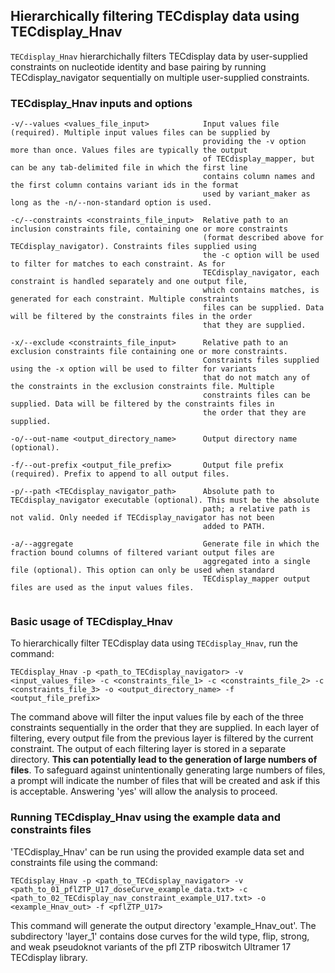 ## Hierarchically filtering TECdisplay data using TECdisplay_Hnav

`TECdisplay_Hnav` hierarchichally filters TECdisplay data by user-supplied constraints on nucleotide identity and base pairing by running TECdisplay_navigator sequentially on multiple user-supplied constraints. 

### TECdisplay_Hnav inputs and options

```
-v/--values <values_file_input>            Input values file (required). Multiple input values files can be supplied by
                                           providing the -v option more than once. Values files are typically the output
                                           of TECdisplay_mapper, but can be any tab-delimited file in which the first line
                                           contains column names and the first column contains variant ids in the format
                                           used by variant_maker as long as the -n/--non-standard option is used.

-c/--constraints <constraints_file_input>  Relative path to an inclusion constraints file, containing one or more constraints
                                           (format described above for TECdisplay_navigator). Constraints files supplied using
                                           the -c option will be used to filter for matches to each constraint. As for
                                           TECdisplay_navigator, each constraint is handled separately and one output file,
                                           which contains matches, is generated for each constraint. Multiple constraints
                                           files can be supplied. Data will be filtered by the constraints files in the order
                                           that they are supplied.

-x/--exclude <constraints_file_input>      Relative path to an exclusion constraints file containing one or more constraints.
                                           Constraints files supplied using the -x option will be used to filter for variants
                                           that do not match any of the constraints in the exclusion constraints file. Multiple
                                           constraints files can be supplied. Data will be filtered by the constraints files in
                                           the order that they are supplied.

-o/--out-name <output_directory_name>      Output directory name (optional).

-f/--out-prefix <output_file_prefix>       Output file prefix (required). Prefix to append to all output files.

-p/--path <TECdisplay_navigator_path>      Absolute path to TECdisplay_navigator executable (optional). This must be the absolute
                                           path; a relative path is not valid. Only needed if TECdisplay_navigator has not been
                                           added to PATH. 

-a/--aggregate                             Generate file in which the fraction bound columns of filtered variant output files are
                                           aggregated into a single file (optional). This option can only be used when standard
                                           TECdisplay_mapper output files are used as the input values files.
  
```

### Basic usage of TECdisplay_Hnav

To hierarchically filter TECdisplay data using `TECdisplay_Hnav`, run the command:

`TECdisplay_Hnav -p <path_to_TECdisplay_navigator> -v <input_values_file> -c <constraints_file_1> -c <constraints_file_2> -c <constraints_file_3> -o <output_directory_name> -f <output_file_prefix>`

The command above will filter the input values file by each of the three constraints sequentially in the order that they are supplied. In each layer of filtering, every output file from the previous layer is filtered by the current constraint.  The output of each filtering layer is stored in a separate directory. **This can potentially lead to the generation of large numbers of files**. To safeguard against unintentionally generating large numbers of files, a prompt will indicate the number of files that will be created and ask if this is acceptable. Answering 'yes' will allow the analysis to proceed.

### Running TECdisplay_Hnav using the example data and constraints files
'TECdisplay_Hnav' can be run using the provided example data set and constraints file using the command: 

`TECdisplay_Hnav -p <path_to_TECdisplay_navigator> -v <path_to_01_pflZTP_U17_doseCurve_example_data.txt> -c <path_to_02_TECdisplay_nav_constraint_example_U17.txt> -o <example_Hnav_out> -f <pflZTP_U17>`

This command will generate the output directory 'example_Hnav_out'. The subdirectory 'layer_1' contains dose curves for the wild type, flip, strong, and weak pseudoknot variants of the pfl ZTP riboswitch Ultramer 17 TECdisplay library.

